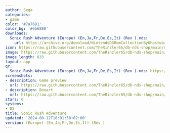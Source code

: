 ```yaml
---
author: Sega
categories:
- game
color: '#7a7691'
color_bg: '#6b6880'
downloads:
  Sonic Rush Adventure (Europe) (En,Ja,Fr,De,Es,It) (Rev ).nds:
    url: https://archive.org/download/NintendoDSRomCollectionByGhostware/Sonic%20Rush%20Adventure%20%28Europe%29%20%28En%2CJa%2CFr%2CDe%2CEs%2CIt%29%20%28Rev%20%29.nds
icon: https://raw.githubusercontent.com/TheRinzler65/db-nds-shop/main/docs/assets/images/icons/sonicrushadventure.png
image: https://raw.githubusercontent.com/TheRinzler65/db-nds-shop/main/docs/assets/images/icons/sonicrushadventure.png
image_length: 833
layout: app
qr:
  Sonic Rush Adventure (Europe) (En,Ja,Fr,De,Es,It) (Rev ).nds: https://db-nds-shop.fr/assets/images/qr/sonic-rush-adventure-europe-enjafrdeesit-rev--nds.png
screenshots:
- description: Game preview
  url: https://raw.githubusercontent.com/TheRinzler65/db-nds-shop/main/docs/assets/images/screenshots/sonicrushadventure/sonicrushadventure.png
- description: Boxart
  url: https://raw.githubusercontent.com/TheRinzler65/db-nds-shop/main/docs/assets/images/boxart/Sonic%20Rush%20Adventure%20(Europe)%20(En%2CJa%2CFr%2CDe%2CEs%2CIt)%20(Rev%20).nds.png
stars: 0
systems:
- DS
title: Sonic Rush Adventure
updated: '2024-08-12T18:01:58+02:00'
version: (Europe) (En,Ja,Fr,De,Es,It) (Rev )
---
```

